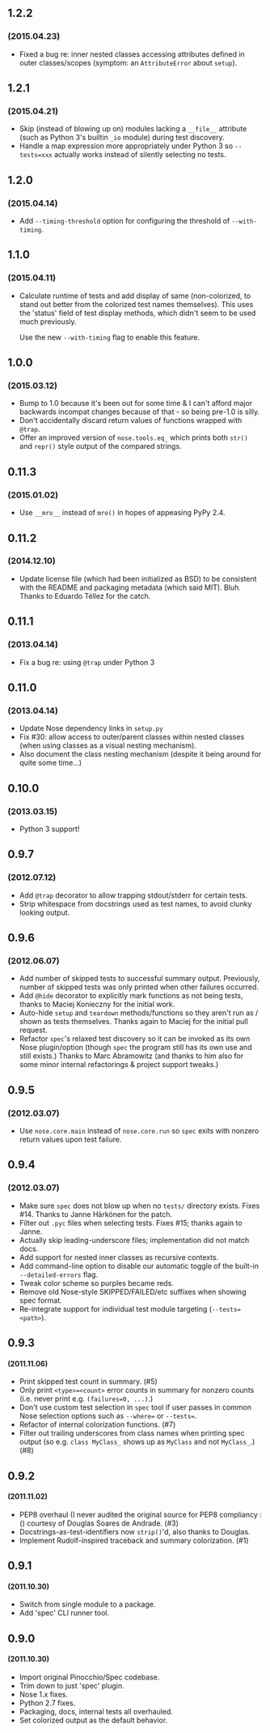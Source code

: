 ## 1.2.2
### (2015.04.23)

* Fixed a bug re: inner nested classes accessing attributes defined in outer
  classes/scopes (symptom: an `AttributeError` about `setup`).

## 1.2.1
### (2015.04.21)

* Skip (instead of blowing up on) modules lacking a `__file__` attribute (such
  as Python 3's builtin `_io` module) during test discovery.
* Handle a map expression more appropriately under Python 3 so `--tests=xxx`
  actually works instead of silently selecting no tests.

## 1.2.0
### (2015.04.14)

* Add `--timing-threshold` option for configuring the threshold of
  `--with-timing`.

## 1.1.0
### (2015.04.11)

* Calculate runtime of tests and add display of same (non-colorized, to stand
  out better from the colorized test names themselves). This uses the 'status'
  field of test display methods, which didn't seem to be used much previously.

  Use the new `--with-timing` flag to enable this feature.

## 1.0.0
### (2015.03.12)

* Bump to 1.0 because it's been out for some time & I can't afford major
  backwards incompat changes because of that - so being pre-1.0 is silly.
* Don't accidentally discard return values of functions wrapped with `@trap`.
* Offer an improved version of `nose.tools.eq_` which prints both `str()` and
  `repr()` style output of the compared strings.

## 0.11.3
### (2015.01.02)

* Use `__mro__` instead of `mro()` in hopes of appeasing PyPy 2.4.

## 0.11.2
### (2014.12.10)

* Update license file (which had been initialized as BSD) to be consistent with
  the README and packaging metadata (which said MIT). Bluh. Thanks to Eduardo
  Téllez for the catch.

## 0.11.1
### (2013.04.14)

* Fix a bug re: using `@trap` under Python 3

## 0.11.0
### (2013.04.14)

* Update Nose dependency links in `setup.py`
* Fix #30: allow access to outer/parent classes within nested classes (when
  using classes as a visual nesting mechanism).
* Also document the class nesting mechanism (despite it being around for quite
  some time...)

## 0.10.0
### (2013.03.15)

* Python 3 support!

## 0.9.7
### (2012.07.12)

* Add `@trap` decorator to allow trapping stdout/stderr for certain tests.
* Strip whitespace from docstrings used as test names, to avoid clunky looking
  output.


## 0.9.6
### (2012.06.07)

* Add number of skipped tests to successful summary output. Previously, number
  of skipped tests was only printed when other failures occurred.
* Add `@hide` decorator to explicitly mark functions as not being tests, thanks
  to Maciej Konieczny for the initial work.
* Auto-hide `setup` and `teardown` methods/functions so they aren't run as /
  shown as tests themselves. Thanks again to Maciej for the initial pull
  request.
* Refactor `spec`'s relaxed test discovery so it can be invoked as its own Nose
  plugin/option (though `spec` the program still has its own use and still
  exists.) Thanks to Marc Abramowitz (and thanks to him also for some minor
  internal refactorings & project support tweaks.)

## 0.9.5
### (2012.03.07)

* Use `nose.core.main` instead of `nose.core.run` so `spec` exits with nonzero
  return values upon test failure.

## 0.9.4
### (2012.03.07)

* Make sure `spec` does not blow up when no `tests/` directory exists. Fixes
  #14. Thanks to Janne Härkönen for the patch.
* Filter out `.pyc` files when selecting tests. Fixes #15; thanks again to
  Janne.
* Actually skip leading-underscore files; implementation did not match docs.
* Add support for nested inner classes as recursive contexts.
* Add command-line option to disable our automatic toggle of the built-in
  `--detailed-errors` flag.
* Tweak color scheme so purples became reds.
* Remove old Nose-style SKIPPED/FAILED/etc suffixes when showing spec
  format.
* Re-integrate support for individual test module targeting (`--tests=<path>`).

## 0.9.3
#### (2011.11.06)

* Print skipped test count in summary. (#5)
* Only print `<type>=<count>` error counts in summary for nonzero counts (i.e.
  never print e.g. `(failures=0, ...)`.)
* Don't use custom test selection in `spec` tool if user passes in common Nose
  selection options such as `--where=` or `--tests=`.
* Refactor of internal colorization functions. (#7)
* Filter out trailing underscores from class names when printing spec output
  (so e.g. `class MyClass_` shows up as `MyClass` and not `MyClass_`.) (#8)

## 0.9.2
#### (2011.11.02)

* PEP8 overhaul (I never audited the original source for PEP8 compliancy :()
  courtesy of Douglas Soares de Andrade. (#3)
* Docstrings-as-test-identifiers now `strip()`'d, also thanks to Douglas.
* Implement Rudolf-inspired traceback and summary colorization. (#1)

## 0.9.1
#### (2011.10.30)

* Switch from single module to a package.
* Add 'spec' CLI runner tool.

## 0.9.0
#### (2011.10.30)

* Import original Pinocchio/Spec codebase.
* Trim down to just 'spec' plugin.
* Nose 1.x fixes.
* Python 2.7 fixes.
* Packaging, docs, internal tests all overhauled.
* Set colorized output as the default behavior.
